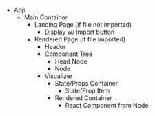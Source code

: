 - App
  - Main Container
    - Landing Page (if file not imported)
      - Display w/ import button
    - Rendered Page (if file imported)
      - Header
      - Component Tree
        - Head Node
        - Node
      - Visualizer
        - State/Props Container
          - State/Prop Item
        - Rendered Container
          - React Component from Node
